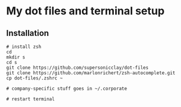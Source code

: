 # My dot files and terminal setup

## Installation

```
# install zsh
cd
mkdir s
cd s
git clone https://github.com/supersonicclay/dot-files
git clone https://github.com/marlonrichert/zsh-autocomplete.git
cp dot-files/.zshrc ~

# company-specific stuff goes in ~/.corporate

# restart terminal
```
